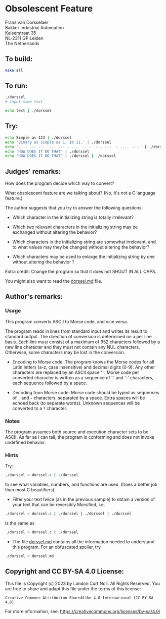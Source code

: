 # Obsolescent Feature

Frans van Dorsselaer  
Bakker Industrial Automation  
Kaiserstraat 35  
NL-2311 GP   Leiden  
The Netherlands  

## To build:

```sh
make all
```

## To run:

```sh
./dorssel
# input some text

echo text | ./dorssel
```

## Try:

```sh
echo Simple as 123 | ./dorssel
echo 'Binary as simple as 1, 10 11.' | ./dorssel
echo '.... --- .--  -.. --- . ...  .. -  -.. ---  - .... .- -' | ./dorssel
echo 'HOW DOES IT DO THAT' | ./dorssel
echo 'HOW DOES IT DO THAT' | ./dorssel | ./dorssel
```

## Judges' remarks:

How does the program decide which way to convert?

What obsolescent feature are we talking about?  (No, it's not a
C language feature.)

The author suggests that you try to answer the following questions:

- Which character in the initializing string is totally irrelevant?

- Which two relevant characters in the initializing string may be exchanged
without altering the behavior?

- Which characters in the initializing string are somewhat irrelevant, and to
what values may they be changed without altering the behavior?

- Which characters may be used to enlarge the initializing string by one without
altering the behavior ?


Extra credit: Change the program so that it does not SHOUT IN ALL CAPS.

You might also want to read the [dorssel.md](dorssel.md) file.

## Author's remarks:

### Usage

This program converts ASCII to Morse code, and vice versa.

The program reads in lines from standard input and writes its result to
standard output.  The direction of conversion is determined on a per
line basis.  Each line must consist of a maximum of 952 characters
followed by a new line character and they must not contain any NUL
characters.  Otherwise, some characters may be lost in the conversion.

- Encoding to Morse code: The program knows the Morse codes for all Latin
letters (a-z, case insensitive) and decimal digits (0-9).  Any other characters
are replaced by an ASCII space ' '.  Morse code per converted character is
written as a sequence of '.' and '-' characters, each sequence followed by a
space.

- Decoding from Morse code: Morse code should be typed as sequences of `.` and
`-` characters, separated by a space.  Extra spaces will be echoed back (to
separate words).  Unknown sequences will be converted to a `?` character.

### Notes

The program assumes both source and execution character sets to be
ASCII.  As far as I can tell, the program is conforming and does not
invoke undefined behavior.

### Hints

Try:

```sh
./dorssel < dorssel.c | ./dorssel
```

to see what variables, numbers, and functions are used.  (Does a
better job than most C beautifiers).

- Filter your text twice (as in the previous sample) to obtain a version of your
text that can be reversibly Morsified, i.e.

```sh
./dorssel < dorssel.c | ./dorssel | ./dorssel | ./dorssel
```

is the same as

```sh
./dorssel < dorssel.c | ./dorssel
```

- The file [dorssel.md](dorssel.md) contains all the information needed to
understand this program.  For an obfuscated spoiler, try

```sh
./dorssel < dorssel.md 
```

## Copyright and CC BY-SA 4.0 License:

This file is Copyright (c) 2023 by Landon Curt Noll.  All Rights Reserved.
You are free to share and adapt this file under the terms of this license:

    Creative Commons Attribution-ShareAlike 4.0 International (CC BY-SA 4.0)

For more information, see: https://creativecommons.org/licenses/by-sa/4.0/

